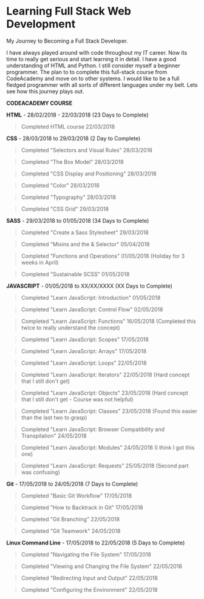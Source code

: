 # Learning Full Stack Web Development

My Journey to Becoming a Full Stack Developer.

I have always played around with code throughout my IT career. Now its time to really get serious and start learning it in detail. I have a good understanding of HTML and Python. I still consider myself a beginner programmer. The plan to to complete this full-stack course from CodeAcademy and move on to other systems. I would like to be a full fledged programmer with all sorts of different languages under my belt. Lets see how this journey plays out. 

**CODEACADEMY COURSE**

**HTML** - 28/02/2018 - 22/03/2018 (23 Days to Complete)

> Completed HTML course 22/03/2018

**CSS** - 28/03/2018 to 29/03/2018 (2 Day to Complete)

> Completed "Selectors and Visual Rules" 28/03/2018

> Completed "The Box Model" 28/03/2018

> Completed "CSS Display and Positioning" 28/03/2018

> Completed "Color" 28/03/2018

> Completed "Typography" 28/03/2018

> Completed "CSS Grid" 29/03/2018

**SASS** - 29/03/2018 to 01/05/2018 (34 Days to Complete)

> Completed "Create a Sass Stylesheet" 29/03/2018

> Completed "Mixins and the & Selector" 05/04/2018

> Completed "Functions and Operations" 01/05/2018 (Holiday for 3 weeks in April)

> Completed "Sustainable SCSS" 01/05/2018

**JAVASCRIPT** - 01/05/2018 to XX/XX/XXXX (XX Days to Complete)

> Completed "Learn JavaScript: Introduction" 01/05/2018

> Completed "Learn JavaScript: Control Flow" 02/05/2018

> Completed "Learn JavaScript: Functions" 16/05/2018 (Completed this twice to really understand the concept)

> Completed "Learn JavaScript: Scopes" 17/05/2018

> Completed "Learn JavaScript: Arrays" 17/05/2018

> Completed "Learn JavaScript: Loops" 22/05/2018

> Completed "Learn JavaScript: Iterators" 22/05/2018 (Hard concept that I still don't get)

> Completed "Learn JavaScript: Objects" 23/05/2018 (Hard concept that I still don't get - Course was not helpful)

> Completed "Learn JavaScript: Classes" 23/05/2018 (Found this easier than the last two to grasp)

> Completed "Learn JavaScript: Browser Compatibility and Transpilation" 24/05/2018

> Completed "Learn JavaScript: Modules" 24/05/2018 (I think I got this one)

> Completed "Learn JavaScript: Requests" 25/05/2018 (Second part was confusing)

**Git** - 17/05/2018 to 24/05/2018 (7 Days to Complete)

> Completed "Basic Git Workflow" 17/05/2018

> Completed "How to Backtrack in Git" 17/05/2018

> Completed "Git Branching" 22/05/2018

> Completed "Git Teamwork" 24/05/2018

**Linux Command Line** - 17/05/2018 to 22/05/2018 (5 Days to Complete)

> Completed "Navigating the File System" 17/05/2018

> Completed "Viewing and Changing the File System" 22/05/2018

> Completed "Redirecting Input and Output" 22/05/2018

> Completed "Configuring the Environment" 22/05/2018


